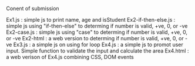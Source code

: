 Conent of submission 

Ex1.js : simple js to print  name, age and isStudent
Ex2-if-then-else.js : simple js using "if-then-else" to determing if number is valid, +ve, 0, or -ve
Ex2-case.js : simple js using "case" to determing if number is valid, +ve, 0, or -ve
Ex2-html : a web version to determing if number is valid, +ve, 0, or -ve
Ex3.js : a simple js on using for loop
Ex4.js :  a simple js to promot user input. Simple function to validate the input and calculate the area
Ex4.html : a web verison of Ex4.js combining CSS, DOM events 
